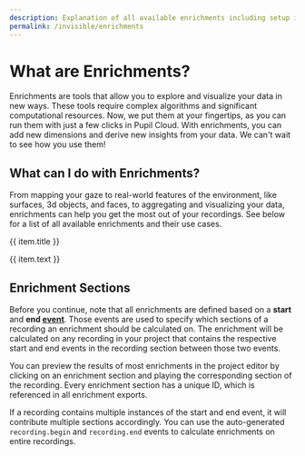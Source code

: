 ```yaml
---
description: Explanation of all available enrichments including setup instructions.
permalink: /invisible/enrichments
---
```


# What are Enrichments? 
Enrichments are tools that allow you to explore and visualize your data in new ways. These tools require complex algorithms and significant computational resources. Now, we put them at your fingertips, as you can run them with just a few clicks in Pupil Cloud. With enrichments, you can add new dimensions and derive new insights from your data. We can't wait to see how you use them!

## What can I do with Enrichments?
From mapping your gaze to real-world features of the environment, like surfaces, 3d objects, and faces, to aggregating and visualizing your data, enrichments can help you get the most out of your recordings. See below for a list of all available enrichments and their use cases.

<div>
    <div class="grid grid-cols-1 sm-grid-cols-2 md-grid-cols-3 lg-grid-cols-2 xl-grid-cols-3 gap-8">
      <div v-for="(item, index) in enrichments">
        <router-link
          :key="index"
          :to="item.to"
        >
          <v-img
            class="rounded"
            aspect-ratio="1.4"
            style="margin-bottom:32px;"
            :position="item.position"
            :src="require(`../../media/invisible/explainers/${item.img}`)"
          />
          <p class="caption--1 font-weight-bold pb-3">{{ item.title }}</p>
        </router-link>
        <p class="caption--1">
          {{ item.text }}
        </p>
      </div>
    </div>
</div>

## Enrichment Sections
Before you continue, note that all enrichments are defined based on a **start** and **end [event](/invisible/basic-concepts/events)**. Those events are used to specify which sections of a recording an enrichment should be calculated on. The enrichment will be calculated on any recording in your project that contains the respective start and end events in the recording section between those two events.

You can preview the results of most enrichments in the project editor by clicking on an enrichment section and playing the corresponding section of the recording. Every enrichment section has a unique ID, which is referenced in all enrichment exports.

If a recording contains multiple instances of the start and end event, it will contribute multiple sections accordingly. You can use the auto-generated `recording.begin` and `recording.end` events to calculate enrichments on entire recordings.

<script>
export default {
  data() {
    return {
      panel: null,
      enrichments: [
        {
          title: "Reference image mapper",
          to: "/invisible/enrichments/reference-image-mapper",
          text: "Our markerless solution to map gaze data from the real world onto a reference image.",
          img: "reference_image_mapper_header.jpg",
        },
        {
          title: "Marker mapper",
          to: "/invisible/enrichments/marker-mapper",
          text: "Use apriltags to get your gaze onto a surface.",
          img: "marker_mapper_header.jpg",
        },
        {
          title: "Face mapper",
          to: "/invisible/enrichments/face-mapper",
          text: "Map gaze data to faces in the scene video.",
          img: "face_mapper_header.jpeg",
        },
        {
          title: "Gaze overlay",
          to: "/invisible/enrichments/gaze-overlay",
          text: "Visualise your gaze on top of the scene video and undistort the scene video.",
          img: "gaze_overlay_header1.jpg",
        },
        {
          title: "Raw Data",
          to: "/invisible/enrichments/raw-data",
          text: "Export raw data from your recordings in convenient CSV and MP4 format.",
          img: "raw_image_header.jpg",
        },
      ],
    };
  },
}
</script>







